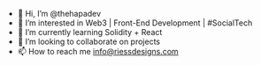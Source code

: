 - 👋 Hi, I’m @thehapadev
- 👀 I’m interested in Web3 | Front-End Development | #SocialTech
- 🌱 I’m currently learning Solidity + React
- 💞️ I’m looking to collaborate on projects 
- 📫 How to reach me info@riessdesigns.com

<!---
thehapadev/thehapadev is a ✨ special ✨ repository because its `README.md` (this file) appears on your GitHub profile.
You can click the Preview link to take a look at your changes.
--->
